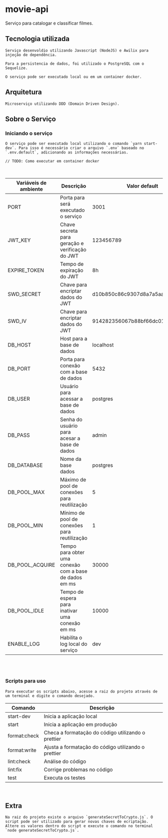 # movie-api

Serviço para catalogar e classificar filmes.


## Tecnologia utilizada

    Serviço desenvoldio utilizando Javascript (NodeJS) e Awilix para injeção de dependência.

    Para a persistencia de dados, foi utilizado o PostgreSQL com o Sequelize.

    O serviço pode ser executado local ou em um container docker.

## Arquitetura

    Microserviço utilizando DDD (Domain Driven Design).


## Sobre o Serviço

### Iniciando o serviço
    O serviço pode ser executado local utilizando o comando `yarn start-dev`. Para isso é necessário criar o arquivo `.env` baseado no `.env.default`, adicionando as informações necessárias.

    // TODO: Como executar em container docker

<br> 

| Variáveis de ambiente | Descrição | Valor default|
|-|-|-|
|PORT| Porta para será executado o serviço|3001|
|JWT_KEY| Chave secreta para geração e verificação do JWT|123456789|
|EXPIRE_TOKEN| Tempo de expiração do JWT|8h|
|SWD_SECRET| Chave para encriptar dados do JWT |d10b850c86c9307d8a7a5aa102d23c69 |
|SWD_IV| Chave para encriptar dados do JWT |914282356067b88bf66dc01bef2b475c |
|DB_HOST| Host para a base de dados | localhost |
|DB_PORT| Porta para conexão com a base de dados | 5432|
|DB_USER| Usuário para acessar a base de dados | postgres |
|DB_PASS| Senha do usuário para acesar a base de dados | admin |
|DB_DATABASE| Nome da base dados | postgres|
|DB_POOL_MAX| Máximo de pool de conexões para reutilização | 5|
|DB_POOL_MIN| Mínimo de pool de conexões para reutilização | 1|
|DB_POOL_ACQUIRE| Tempo para obter uma conexão com a base de dados em ms | 30000|
|DB_POOL_IDLE| Tempo de espera para inativar uma conexão em ms | 10000|
|ENABLE_LOG| Habilita o log local do serviço| dev|

<br> 
<br> 

### Scripts para uso
    Para executar os scripts abaixo, acesse a raiz do projeto através de um terminal e digite o comando desejado.

| Comando | Descrição |
|-|-|
|start-dev| Inicia a aplicação local|
|start| Inicia a aplicação em produção|
|format:check| Checa a formatação do código utilizando o prettier|
|format:write| Ajusta a formatação do código utilizando o prettier|
|lint:check| Análise do código|
|lint:fix| Corrige problemas no código|
|test| Executa os testes|

<br>

## Extra
    Na raiz do projeto existe o arquivo `generateSecretToCrypto.js`. O script pode ser utilizado para gerar novas chaves de ecriptação. Altere os valores dentro do script e execute o comando no terminal `node generateSecretToCrypto.js`.